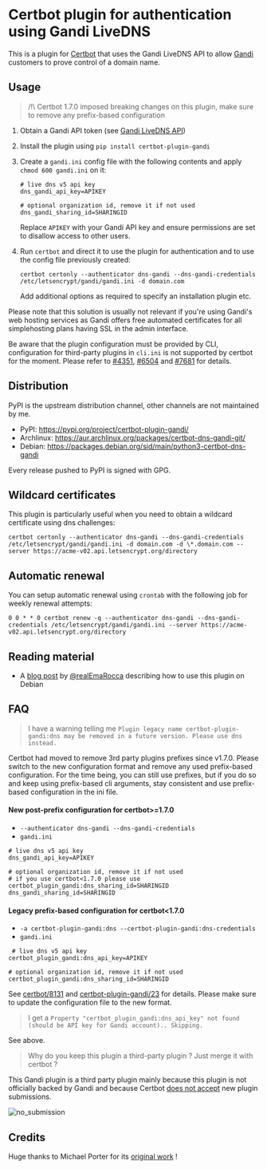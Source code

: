 # Certbot plugin for authentication using Gandi LiveDNS

This is a plugin for [Certbot](https://certbot.eff.org/) that uses the Gandi
LiveDNS API to allow [Gandi](https://www.gandi.net/)
customers to prove control of a domain name.

## Usage

> /!\ Certbot 1.7.0 imposed breaking changes on this plugin, make sure to remove any prefix-based configuration

1. Obtain a Gandi API token (see [Gandi LiveDNS API](https://doc.livedns.gandi.net/))

2. Install the plugin using `pip install certbot-plugin-gandi`

3. Create a `gandi.ini` config file with the following contents and apply `chmod 600 gandi.ini` on it:

   ```
   # live dns v5 api key
   dns_gandi_api_key=APIKEY

   # optional organization id, remove it if not used
   dns_gandi_sharing_id=SHARINGID
   ```

   Replace `APIKEY` with your Gandi API key and ensure permissions are set
   to disallow access to other users.

4. Run `certbot` and direct it to use the plugin for authentication and to use
   the config file previously created:
   ```
   certbot certonly --authenticator dns-gandi --dns-gandi-credentials /etc/letsencrypt/gandi/gandi.ini -d domain.com
   ```
   Add additional options as required to specify an installation plugin etc.

Please note that this solution is usually not relevant if you're using Gandi's web hosting services as Gandi offers free automated certificates for all simplehosting plans having SSL in the admin interface.

Be aware that the plugin configuration must be provided by CLI, configuration for third-party plugins in `cli.ini` is not supported by certbot for the moment. Please refer to [#4351](https://github.com/certbot/certbot/issues/4351), [#6504](https://github.com/certbot/certbot/issues/6504) and [#7681](https://github.com/certbot/certbot/issues/7681) for details.

## Distribution

PyPI is the upstream distribution channel, other channels are not maintained by me.

- PyPI: https://pypi.org/project/certbot-plugin-gandi/
- Archlinux: https://aur.archlinux.org/packages/certbot-dns-gandi-git/
- Debian: https://packages.debian.org/sid/main/python3-certbot-dns-gandi

Every release pushed to PyPI is signed with GPG.

## Wildcard certificates

This plugin is particularly useful when you need to obtain a wildcard certificate using dns challenges:

```
certbot certonly --authenticator dns-gandi --dns-gandi-credentials /etc/letsencrypt/gandi/gandi.ini -d domain.com -d \*.domain.com --server https://acme-v02.api.letsencrypt.org/directory
```

## Automatic renewal

You can setup automatic renewal using `crontab` with the following job for weekly renewal attempts:

```
0 0 * * 0 certbot renew -q --authenticator dns-gandi --dns-gandi-credentials /etc/letsencrypt/gandi/gandi.ini --server https://acme-v02.api.letsencrypt.org/directory
```

## Reading material

- A [blog post](https://www.linux.it/~ema/posts/letsencrypt-the-manual-plugin-is-not-working/) by [@realEmaRocca](https://twitter.com/realEmaRocca) describing how to use this plugin on Debian

## FAQ

> I have a warning telling me `Plugin legacy name certbot-plugin-gandi:dns may be removed in a future version. Please use dns instead.`

Certbot had moved to remove 3rd party plugins prefixes since v1.7.0. Please switch to the new configuration format and remove any used prefix-based configuration.
For the time being, you can still use prefixes, but if you do so and keep using prefix-based cli arguments, stay consistent and use prefix-based configuration in the ini file.

#### New post-prefix configuration for certbot>=1.7.0

- `--authenticator dns-gandi --dns-gandi-credentials`
- `gandi.ini`

```
# live dns v5 api key
dns_gandi_api_key=APIKEY

# optional organization id, remove it if not used
# if you use certbot<1.7.0 please use certbot_plugin_gandi:dns_sharing_id=SHARINGID
dns_gandi_sharing_id=SHARINGID
```

#### Legacy prefix-based configuration for certbot<1.7.0

- `-a certbot-plugin-gandi:dns --certbot-plugin-gandi:dns-credentials`
- `gandi.ini`

```
 # live dns v5 api key
certbot_plugin_gandi:dns_api_key=APIKEY

# optional organization id, remove it if not used
certbot_plugin_gandi:dns_sharing_id=SHARINGID
```

See [certbot/8131](https://github.com/certbot/certbot/pull/8131) and [certbot-plugin-gandi/23](https://github.com/obynio/certbot-plugin-gandi/issues/23) for details. Please make sure to update the configuration file to the new format.

> I get a `Property "certbot_plugin_gandi:dns_api_key" not found (should be API key for Gandi account).. Skipping.`

See above.

> Why do you keep this plugin a third-party plugin ? Just merge it with certbot ?

This Gandi plugin is a third party plugin mainly because this plugin is not officially backed by Gandi and because Certbot [does not accept](https://certbot.eff.org/docs/contributing.html?highlight=propagation#writing-your-own-plugin) new plugin submissions.

![no_submission](https://user-images.githubusercontent.com/2095991/101479748-fd9da280-3952-11eb-884f-491470718f4d.png)

## Credits

Huge thanks to Michael Porter for its [original work](https://gitlab.com/sudoliyang/certbot-plugin-gandi) !
